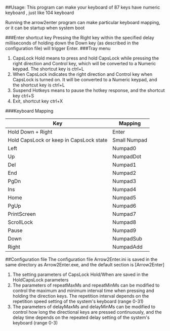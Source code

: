 ##Usage:
This program can make your keyboard of 87 keys have numeric keyboard , just like 104  keyboard

Running the arrow2enter program can make particular keyboard mapping, or it can be startup when system boot 

###Enter shortcut key
Pressing the Right key within the specified delay milliseconds of holding down the Down key (as described in the configuration file) will trigger Enter.
###Tray menu
1. CapsLock Hold means to press and hold CapsLock while pressing the right direction and Control key, which will be converted to a Numeric keypad. The shortcut key is ctrl+L
2. When CapsLock indicates the right direction and Control key when CapsLock is turned on. It will be converted to a Numeric keypad, and the shortcut key is ctrl+L
3. Suspend Hotkeys means to pause the hotkey response, and the shortcut key ctrl+S
4. Exit, shortcut key ctrl+X

###Keyboard Mapping

| Key | Mapping |
| ---- | ---- |
| Hold Down +  Right | Enter |
| Hold CapsLock or keep in CapsLock state | Small Numpad |
| Left| Numpad0 |
| Up| NumpadDot |
| Del| Numpad1 |
| End| Numpad2 |
| PgDn| Numpad3 |
| Ins| Numpad4 |
| Home| Numpad5 |
| PgUp| Numpad6 |
| PrintScreen| Numpad7 |
| ScrollLock| Numpad8 |
| Pause| Numpad9 |
| Down| NumpadSub |
| Right| NumpadAdd |

##Configuration file
The configuration file Arrow2Enter.ini is saved in the same directory as Arrow2Enter.exe, and the default section is [Arrow2Enter]
1. The setting parameters of CapsLock Hold/When are saved in the HoldCapsLock parameters
2. The parameters of repeatMaxMs and repeatMinMs can be modified to control the maximum and minimum interval time when pressing and holding the direction keys. The repetition interval depends on the repetition speed setting of the system's keyboard (range 0-31)
3. The parameters of delayMaxMs and delayMinMs can be modified to control how long the directional keys are pressed continuously, and the delay time depends on the repeated delay setting of the system's keyboard (range 0-3)

